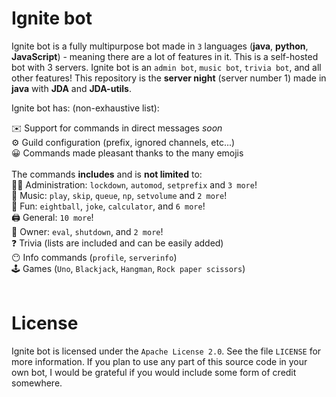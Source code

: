 # Ignite bot
Ignite bot is a fully multipurpose bot made in `3` languages (**java**, **python**, **JavaScript**) - meaning there are a lot of features in it. This is a self-hosted bot with 3 servers. Ignite bot is an `admin bot`, `music bot`, `trivia bot`, and all other features! This repository is the **server night** (server number 1) made in **java** with **JDA** and **JDA-utils**.

Ignite bot has: (non-exhaustive list):

✉️ Support for commands in direct messages *soon* <br />
⚙️ Guild configuration (prefix, ignored channels, etc...) <br />
😀 Commands made pleasant thanks to the many emojis <br />
<br />
The commands **includes** and is **not limited** to:
<br />
👩‍💼 Administration: `lockdown`, `automod`, `setprefix` and `3 more`! <br />
🎵 Music: `play`, `skip`, `queue`, `np`, `setvolume` and `2 more`! <br />
👻 Fun: `eightball`, `joke`, `calculator`, and `6 more`! <br />
🖨️ General: `10 more`! <br />
👑 Owner: `eval`, `shutdown`, and `2 more`! <br />
❓ Trivia (lists are included and can be easily added) <br />
😶 Info commands (`profile`, `serverinfo`) <br />
🕹 Games (`Uno`, `Blackjack`, `Hangman`, `Rock paper scissors`) <br />
 <br />
# License
Ignite bot is licensed under the `Apache License 2.0`. See the file `LICENSE` for more information. If you plan to use any part of this source code in your own bot, I would be grateful if you would include some form of credit somewhere.

